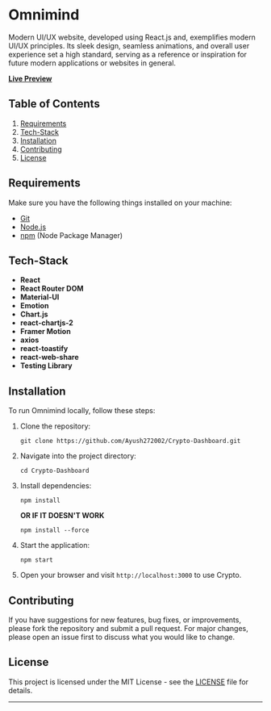 # Omnimind

Modern UI/UX website, developed using React.js and, exemplifies modern UI/UX principles. Its sleek design, seamless animations, and overall user experience set a high standard, serving as a reference or inspiration for future modern applications or websites in general.

**[Live Preview](https://crypto-ayush.vercel.app/)**

## Table of Contents

1. [Requirements](#requirements)
1. [Tech-Stack](#tech-stack)
1. [Installation](#installation)
1. [Contributing](#contributing)
1. [License](#license)

## Requirements

Make sure you have the following things installed on your machine:

- [Git](https://git-scm.com/)
- [Node.js](https://nodejs.org/en)
- [npm](https://www.npmjs.com/) (Node Package Manager)

## Tech-Stack

- **React**
- **React Router DOM**
- **Material-UI**
- **Emotion**
- **Chart.js**
- **react-chartjs-2**
- **Framer Motion**
- **axios**
- **react-toastify**
- **react-web-share**
- **Testing Library**

## Installation

To run Omnimind locally, follow these steps:

1. Clone the repository:
   ```
   git clone https://github.com/Ayush272002/Crypto-Dashboard.git
   ```
2. Navigate into the project directory:

   ```
   cd Crypto-Dashboard
   ```

3. Install dependencies:

   ```
   npm install
   ```

   **OR IF IT DOESN'T WORK**

   ```
   npm install --force
   ```

4. Start the application:

   ```
   npm start
   ```

5. Open your browser and visit `http://localhost:3000` to use Crypto.

## Contributing

If you have suggestions for new features, bug fixes, or improvements, please fork the repository and submit a pull request. For major changes, please open an issue first to discuss what you would like to change.

## License

This project is licensed under the MIT License - see the [LICENSE](LICENSE) file for details.

---
